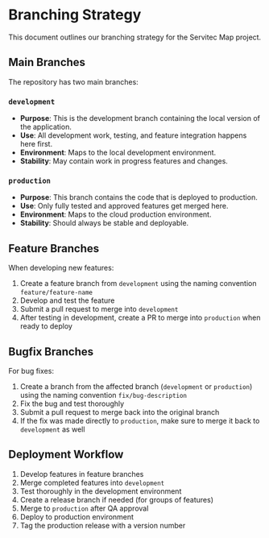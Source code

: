 # Branching Strategy

This document outlines our branching strategy for the Servitec Map project.

## Main Branches

The repository has two main branches:

### `development`

- **Purpose**: This is the development branch containing the local version of the application.
- **Use**: All development work, testing, and feature integration happens here first.
- **Environment**: Maps to the local development environment.
- **Stability**: May contain work in progress features and changes.

### `production`

- **Purpose**: This branch contains the code that is deployed to production.
- **Use**: Only fully tested and approved features get merged here.
- **Environment**: Maps to the cloud production environment.
- **Stability**: Should always be stable and deployable.

## Feature Branches

When developing new features:

1. Create a feature branch from `development` using the naming convention `feature/feature-name`
2. Develop and test the feature
3. Submit a pull request to merge into `development`
4. After testing in development, create a PR to merge into `production` when ready to deploy

## Bugfix Branches

For bug fixes:

1. Create a branch from the affected branch (`development` or `production`) using the naming convention `fix/bug-description`
2. Fix the bug and test thoroughly
3. Submit a pull request to merge back into the original branch
4. If the fix was made directly to `production`, make sure to merge it back to `development` as well

## Deployment Workflow

1. Develop features in feature branches
2. Merge completed features into `development`
3. Test thoroughly in the development environment
4. Create a release branch if needed (for groups of features)
5. Merge to `production` after QA approval
6. Deploy to production environment
7. Tag the production release with a version number 